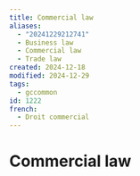 ```yaml
---
title: Commercial law
aliases:
  - "20241229212741"
  - Business law
  - Commercial law
  - Trade law
created: 2024-12-18
modified: 2024-12-29
tags:
  - gccommon
id: 1222
french:
  - Droit commercial
---
```

# Commercial law
